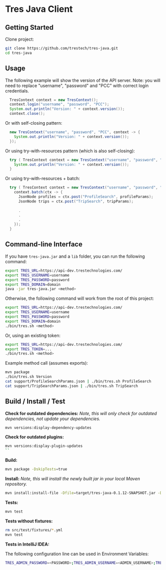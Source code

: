 # Tres Java Client

## Getting Started

Clone project:

```bash
git clone https://github.com/trestech/tres-java.git
cd tres-java
```

## Usage

The following example will show the version of the API server.  Note: you will need to replace "username", "password" and "PCC" with
correct login credentials.

```java
  TresContext context = new TresContext();
  context.login("username", "password", "PCC");
  System.out.println("Version: " + context.version());
  context.close();
```

Or with self-closing pattern:

```java
  new TresContext("username", "password", "PCC", context -> {
    System.out.println("Version: " + context.version());
  });
```

Or using try-with-resources pattern (which is also self-closing):

```java
  try ( TresContext context = new TresContext("username", "password", "PCC" ) ) {
    System.out.println("Version: " + context.version());
  }
```

Or using try-with-resources + batch:

```java
  try ( TresContext context = new TresContext("username", "password", "PCC" ) ) {
    context.batch(ctx -> {
      JsonNode profiles = ctx.post("ProfileSearch", profileParams);
      JsonNode trips = ctx.post("TripSearch", tripParams);
      
      .
      .
      .
    });
  }
```

## Command-line Interface

If you have `tres-java.jar` and a `lib` folder, you can run the following command:

```bash
export TRES_URL=https://api-dev.trestechnologies.com/
export TRES_USERNAME=username
export TRES_PASSWORD=password
export TRES_DOMAIN=domain
java -jar tres-java.jar <method>
```

Otherwise, the following command will work from the root of this project:

```bash
export TRES_URL=https://api-dev.trestechnologies.com/
export TRES_USERNAME=username
export TRES_PASSWORD=password
export TRES_DOMAIN=domain
./bin/tres.sh <method>
```

Or, using an existing token:

```bash
export TRES_URL=https://api-dev.trestechnologies.com/
export TRES_TOKEN=...
./bin/tres.sh <method>
````

Example method call (assumes exports):

```bash
mvn package
./bin/tres.sh Version
cat support/ProfileSearchParams.json | ./bin/tres.sh ProfileSearch
cat support/TripSearchParams.json | ./bin/tres.sh TripSearch
```

## Build / Install / Test

**Check for outdated dependencies:** *Note, this will only check for outdated dependencies, not update your dependencies.*

```bash
mvn versions:display-dependency-updates
```

**Check for outdated plugins:**

```bash
mvn versions:display-plugin-updates
``
```

**Build:**

```bash
mvn package -DskipTests=true
```

**Install:** *Note, this will install the newly built jar in your local Maven repository.*

```bash
mvn install:install-file -Dfile=target/tres-java-0.1.12-SNAPSHOT.jar -DgroupId=trestech -DartifactId=tres-java -Dversion=0.1.12-SNAPSHOT -Dpackaging=jar
```

**Tests:**

```bash
mvn test
```

**Tests without fixtures:**

```bash
rm src/test/fixtures/*.yml
mvn test
```

**Tests in IntelliJ IDEA:**

The following configuration line can be used in Environment Variables:

```bash
TRES_ADMIN_PASSWORD=<PASSWORD>;TRES_ADMIN_USERNAME=<ADMIN_USERNAME>;TRES_USERNAME=<USERNAME>;TRES_DOMAIN=<DOMAIN>;TRES_PASSWORD=<PASSWORD>;TRES_URL=https://api-dev.trestechnologies.com;
```
